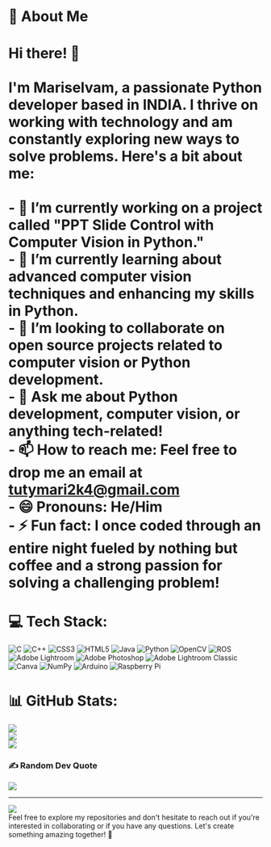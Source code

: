 # 💫 About Me
# Hi there! 👋<br><br>I'm Mariselvam, a passionate Python developer based in INDIA. I thrive on working with technology and am constantly exploring new ways to solve problems. Here's a bit about me:<br><br>- 🔭 I’m currently working on a project called "PPT Slide Control with Computer Vision in Python."<br>- 🌱 I’m currently learning about advanced computer vision techniques and enhancing my skills in Python.<br>- 👯 I’m looking to collaborate on open source projects related to computer vision or Python development.<br>- 💬 Ask me about Python development, computer vision, or anything tech-related!<br>- 📫 How to reach me: Feel free to drop me an email at tutymari2k4@gmail.com <br>- 😄 Pronouns: He/Him<br>- ⚡ Fun fact: I once coded through an entire night fueled by nothing but coffee and a strong passion for solving a challenging problem!<br>


# 💻 Tech Stack:
![C](https://img.shields.io/badge/c-%2300599C.svg?style=flat&logo=c&logoColor=white) ![C++](https://img.shields.io/badge/c++-%2300599C.svg?style=flat&logo=c%2B%2B&logoColor=white) ![CSS3](https://img.shields.io/badge/css3-%231572B6.svg?style=flat&logo=css3&logoColor=white) ![HTML5](https://img.shields.io/badge/html5-%23E34F26.svg?style=flat&logo=html5&logoColor=white) ![Java](https://img.shields.io/badge/java-%23ED8B00.svg?style=flat&logo=openjdk&logoColor=white) ![Python](https://img.shields.io/badge/python-3670A0?style=flat&logo=python&logoColor=ffdd54) ![OpenCV](https://img.shields.io/badge/opencv-%23white.svg?style=flat&logo=opencv&logoColor=white) ![ROS](https://img.shields.io/badge/ros-%230A0FF9.svg?style=flat&logo=ros&logoColor=white) ![Adobe Lightroom](https://img.shields.io/badge/Adobe%20Lightroom-31A8FF.svg?style=flat&logo=Adobe%20Lightroom&logoColor=white) ![Adobe Photoshop](https://img.shields.io/badge/adobe%20photoshop-%2331A8FF.svg?style=flat&logo=adobe%20photoshop&logoColor=white) ![Adobe Lightroom Classic](https://img.shields.io/badge/Adobe%20Lightroom%20Classic-31A8FF.svg?style=flat&logo=Adobe%20Lightroom%20Classic&logoColor=white) ![Canva](https://img.shields.io/badge/Canva-%2300C4CC.svg?style=flat&logo=Canva&logoColor=white) ![NumPy](https://img.shields.io/badge/numpy-%23013243.svg?style=flat&logo=numpy&logoColor=white) ![Arduino](https://img.shields.io/badge/-Arduino-00979D?style=flat&logo=Arduino&logoColor=white) ![Raspberry Pi](https://img.shields.io/badge/-RaspberryPi-C51A4A?style=flat&logo=Raspberry-Pi)
# 📊 GitHub Stats:
![](https://github-readme-stats.vercel.app/api?username=Mscode24&theme=dark&hide_border=false&include_all_commits=true&count_private=false)<br/>
![](https://github-readme-streak-stats.herokuapp.com/?user=Mscode24&theme=dark&hide_border=false)<br/>
![](https://github-readme-stats.vercel.app/api/top-langs/?username=Mscode24&theme=dark&hide_border=false&include_all_commits=true&count_private=false&layout=compact)

### ✍️ Random Dev Quote
![](https://quotes-github-readme.vercel.app/api?type=horizontal&theme=radical)

---
[![](https://visitcount.itsvg.in/api?id=Mscode24&icon=8&color=0)](https://visitcount.itsvg.in)
<br>Feel free to explore my repositories and don't hesitate to reach out if you're interested in collaborating or if you have any questions. Let's create something amazing together! 🚀<br>